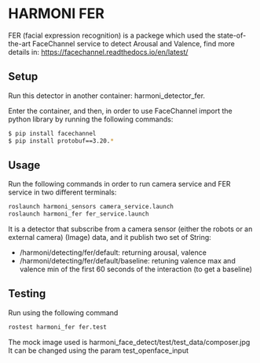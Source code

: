 # HARMONI FER


FER (facial expression recognition) is a packege which used the state-of-the-art FaceChannel service to detect Arousal and Valence, find more details in: https://facechannel.readthedocs.io/en/latest/


## Setup
Run this detector in another container: harmoni_detector_fer.

Enter the container, and then, in order to use FaceChannel import the python library by running the following commands:

```bash 
$ pip install facechannel
$ pip install protobuf==3.20.*
``` 


## Usage

Run the following commands in order to run camera service and FER service in two different terminals:

```  bash
roslaunch harmoni_sensors camera_service.launch
roslaunch harmoni_fer fer_service.launch
```

It is a detector that subscribe from a camera sensor (either the robots or an external camera) (Image) data, and it publish two set of String:
- /harmoni/detecting/fer/default: returning arousal, valence 
- /harmoni/detecting/fer/default/baseline: retuning valence max and valence min of the first 60 seconds of the interaction (to get a baseline)

## Testing

Run using the following command

```  bash
rostest harmoni_fer fer.test
```

The mock image used is harmoni_face_detect/test/test_data/composer.jpg
It can be changed using the param test_openface_input